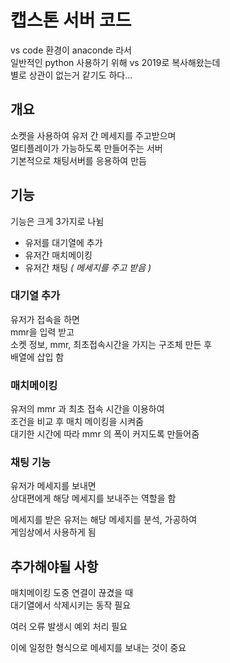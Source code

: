 # 캡스톤 서버 코드
vs code 환경이 anaconde 라서  
일반적인 python 사용하기 위해 vs 2019로 복사해왔는데  
별로 상관이 없는거 같기도 하다...  


## 개요
소켓을 사용하여 유저 간 메세지를 주고받으며  
멀티플레이가 가능하도록 만들어주는 서버  
기본적으로 채팅서버를 응용하여 만듬  

## 기능  
기능은 크게 3가지로 나뉨  

* 유저를 대기열에 추가  
* 유저간 매치메이킹  
* 유저간 채팅 <I>( 메세지를 주고 받음 )</I>    

### 대기열 추가  
유저가 접속을 하면  
mmr을 입력 받고  
소켓 정보, mmr, 최초접속시간을 가지는 구조체 만든 후  
배열에 삽입 함  

### 매치메이킹  
유저의 mmr 과 최초 접속 시간을 이용하여  
조건을 비교 후 매치 메이킹을 시켜줌  
대기한 시간에 따라 mmr 의 폭이 커지도록 만들어줌  

### 채팅 기능  
유저가 메세지를 보내면  
상대편에게 해당 메세지를 보내주는 역할을 함  
  
메세지를 받은 유저는 해당 메세지를 분석, 가공하여  
게임상에서 사용하게 됨  

## 추가해야될 사항
매치메이킹 도중 연결이 끊겼을 때  
대기열에서 삭제시키는 동작 필요  

여러 오류 발생시 예외 처리 필요  

이에 일정한 형식으로 메세지를 보내는 것이 중요  
